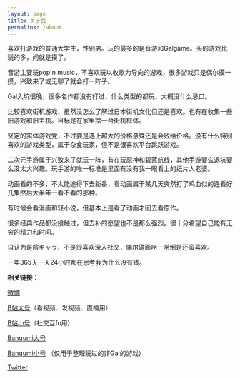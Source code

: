 ```yaml
---
layout: page
title: 关于我
permalink: /about
---
```

喜欢打游戏的普通大学生，性别男。玩的最多的是音游和Galgame。买的游戏比玩的多，问就是摸了。

音游主要玩pop'n music，不喜欢玩以收歌为导向的游戏，很多游戏只是偶尔摸一摸，兴致来了或无聊了就会打一阵子。

Gal入坑很晚，很多名作都没有打过，什么类型的都玩，大概没什么忌口。

比较喜欢街机游戏，虽然没怎么了解过日本街机文化但还是喜欢。也有在收集一些旧游戏和旧主机。目标是在家里摆一台街机框体。

坚定的实体游戏党，不过要是遇上超大的价格悬殊还是会败给价格。没有什么特别喜欢的游戏类型，属于杂食玩家，但不是很喜欢平台跳跃游戏。

二次元手游属于兴致来了就玩一阵，有在玩原神和碧蓝航线，其他手游要么退坑要么没太大兴趣。玩手游的唯一标准是里面有没有我一眼看上的纸片人老婆。

动画看的不多，不太能追得下去新番，看动画属于某几天突然打了鸡血似的连看好几集然后大半年一看不看的那种。

有时候会看漫画和轻小说，但基本上是看了动画才回去看原作。

很多经典作品都没接触过，但去补的愿望也不是那么强烈。很十分希望自己能有无穷的精力和时间。

自认为是陰キャラ，不是很喜欢深入社交，偶尔碰面唠一唠倒是还蛮喜欢。

一年365天一天24小时都在思考我为什么没有钱。 

**相关链接：**

[微博](https://weibo.com/u/5679319503)

[B站大号](https://space.bilibili.com/22617205)（看视频、发视频、直播用）

[B站小号](https://space.bilibili.com/613745004)（社交互fo用）

[Bangumi大号](https://bangumi.tv/user/izumimorin)

[Bangumi小号](https://bangumi.tv/user/izumimorin0) （仅用于整理玩过的非Gal的游戏）

[Twitter](https://twitter.com/Ayaki_Izumi)
